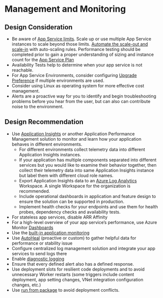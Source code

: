 # Management and Monitoring
## Design Consideration
- Be aware of [App Service limits](https://docs.microsoft.com/en-us/azure/azure-resource-manager/management/azure-subscription-service-limits#app-service-limits). Scale up or use multiple App Service instances to scale beyond those limits. [Automate the scale-out and scale-in](https://docs.microsoft.com/en-us/azure/azure-monitor/autoscale/autoscale-best-practices#manual-scaling-is-reset-by-autoscale-min-and-max) with auto-scaling rules. Performance testing should be completed prior to gain a proper understanding of sizing and instance count for the [App Service Plan](https://docs.microsoft.com/en-us/azure/app-service/overview-hosting-plans)
- Availability Tests help to determine when your app service is not reachable. 
- For App Service Environments, consider configuring [Upgrade Preference](https://docs.microsoft.com/azure/app-service/environment/using-an-ase#upgrade-preference) if multiple environments are used. 
- Consider using Linux as operating system for more effective cost management.
- Alerts are a proactive way for you to identify and begin troubleshooting problems before you hear from the user, but can also can contribute noise to the environment. 

## Design Recommendation 
- Use [Application Insights](https://docs.microsoft.com/en-us/azure/azure-monitor/app/app-insights-overview) or another Application Performance Management solution to monitor  and learn how your application behaves in different environments.
    - For different environments collect telemetry data into different Application Insights instances.
    - If your application has multiple components separated into different services but you would like to examine their behavior together, then collect their telemetry data into same Application Insights instance but label them with different cloud role names.
    - Export Application Insights data to an [Azure Log Analytics](https://docs.microsoft.com/en-us/azure/azure-monitor/logs/log-analytics-overview) Workspace. A single Workspace for the organization is recommended.
    - Include operational dashboards in application and feature design to ensure the solution can be supported in production.
    - Implement health checks for your endpoints and use them for health probes, dependency checks and availability tests.
- For stateless app services, disable ARR Affinity
- For a high-level overview of your app service’s performance, use Azure Monitor [Dashboards](https://docs.microsoft.com/en-us/azure/azure-monitor/visualizations#azure-dashboards)
- Use the [built-in application monitoring](https://docs.microsoft.com/en-us/azure/azure-monitor/app/azure-web-apps) 
- Use [AutoHeal](https://docs.microsoft.com/en-us/azure/azure-monitor/app/azure-web-apps) (proactive or custom) to gather helpful data for performance or stability issue
- Configure centralized log management solution and integrate your app services to send logs there
- Enable [diagnostic logging](https://docs.microsoft.com/en-us/azure/app-service/troubleshoot-diagnostic-logs)
- Ensure that every defined alert also has a defined response.
- Use deployment slots for resilient code deployments and to avoid unnecessary Worker restarts (some triggers include content deployment, app setting changes, VNet integration configuration changes, etc.)
- Use [run from package](https://docs.microsoft.com/azure/app-service/deploy-run-package) to avoid deployment conflicts.
 
